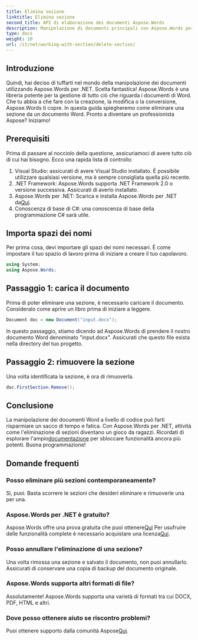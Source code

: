 ```yaml
---
title: Elimina sezione
linktitle: Elimina sezione
second_title: API di elaborazione dei documenti Aspose.Words
description: Manipolazione di documenti principali con Aspose.Words per .NET. Scopri come eliminare sezioni dai documenti Word in pochi semplici passaggi.
type: docs
weight: 10
url: /it/net/working-with-section/delete-section/
---
```

## Introduzione

Quindi, hai deciso di tuffarti nel mondo della manipolazione dei documenti utilizzando Aspose.Words per .NET. Scelta fantastica! Aspose.Words è una libreria potente per la gestione di tutto ciò che riguarda i documenti di Word. Che tu abbia a che fare con la creazione, la modifica o la conversione, Aspose.Words ti copre. In questa guida spiegheremo come eliminare una sezione da un documento Word. Pronto a diventare un professionista Aspose? Iniziamo!

## Prerequisiti

Prima di passare al nocciolo della questione, assicuriamoci di avere tutto ciò di cui hai bisogno. Ecco una rapida lista di controllo:

1. Visual Studio: assicurati di avere Visual Studio installato. È possibile utilizzare qualsiasi versione, ma è sempre consigliata quella più recente.
2. .NET Framework: Aspose.Words supporta .NET Framework 2.0 o versione successiva. Assicurati di averlo installato.
3. Aspose.Words per .NET: Scarica e installa Aspose.Words per .NET da[Qui](https://releases.aspose.com/words/net/).
4. Conoscenza di base di C#: una conoscenza di base della programmazione C# sarà utile.

## Importa spazi dei nomi

Per prima cosa, devi importare gli spazi dei nomi necessari. È come impostare il tuo spazio di lavoro prima di iniziare a creare il tuo capolavoro.

```csharp
using System;
using Aspose.Words;
```

## Passaggio 1: carica il documento

Prima di poter eliminare una sezione, è necessario caricare il documento. Consideralo come aprire un libro prima di iniziare a leggere.

```csharp
Document doc = new Document("input.docx");
```

In questo passaggio, stiamo dicendo ad Aspose.Words di prendere il nostro documento Word denominato "input.docx". Assicurati che questo file esista nella directory del tuo progetto.

## Passaggio 2: rimuovere la sezione

Una volta identificata la sezione, è ora di rimuoverla.

```csharp
doc.FirstSection.Remove();
```


## Conclusione

 La manipolazione dei documenti Word a livello di codice può farti risparmiare un sacco di tempo e fatica. Con Aspose.Words per .NET, attività come l'eliminazione di sezioni diventano un gioco da ragazzi. Ricordati di esplorare l'ampio[documentazione](https://reference.aspose.com/words/net/) per sbloccare funzionalità ancora più potenti. Buona programmazione!

## Domande frequenti

### Posso eliminare più sezioni contemporaneamente?
Sì, puoi. Basta scorrere le sezioni che desideri eliminare e rimuoverle una per una.

### Aspose.Words per .NET è gratuito?
 Aspose.Words offre una prova gratuita che puoi ottenere[Qui](https://releases.aspose.com/) Per usufruire delle funzionalità complete è necessario acquistare una licenza[Qui](https://purchase.aspose.com/buy).

### Posso annullare l'eliminazione di una sezione?
Una volta rimossa una sezione e salvato il documento, non puoi annullarlo. Assicurati di conservare una copia di backup del documento originale.

### Aspose.Words supporta altri formati di file?
Assolutamente! Aspose.Words supporta una varietà di formati tra cui DOCX, PDF, HTML e altri.

### Dove posso ottenere aiuto se riscontro problemi?
 Puoi ottenere supporto dalla comunità Aspose[Qui](https://forum.aspose.com/c/words/8).